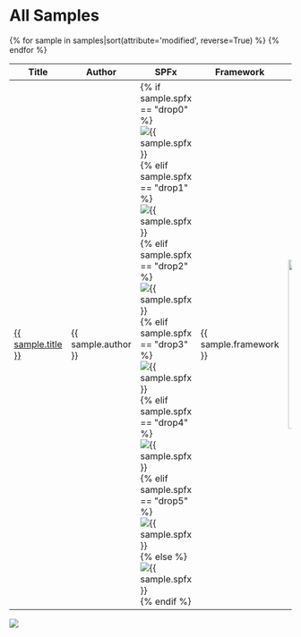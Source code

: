 # All Samples

<table id="samplestable">
    <thead>
        <tr>
            <th>Title</th>
            <th>Author</th>
            <th>SPFx</th>
            <th>Framework</th>
            <!-- <th>Modified</th> -->
            <th>Preview</th>
        </tr>
    </thead>
<tbody>
    {% for sample in samples|sort(attribute='modified', reverse=True) %}
    <tr>
        <td><a href="{{ sample.url }}" target="_blank" title="{{sample.summary}}">{{ sample.title }}</a></td>
        <td>{{ sample.author }}</td>
        <td>
        {% if sample.spfx == "drop0" %}
            <img src="https://img.shields.io/badge/drop-{{ sample.spfx }}-red.svg" alt="{{ sample.spfx }}"/>
        {% elif sample.spfx == "drop1" %}
            <img src="https://img.shields.io/badge/drop-{{ sample.spfx }}-red.svg" alt="{{ sample.spfx }}"/>
        {% elif sample.spfx == "drop2" %}
            <img src="https://img.shields.io/badge/drop-{{ sample.spfx }}-red.svg" alt="{{ sample.spfx }}"/>
        {% elif sample.spfx == "drop3" %}
            <img src="https://img.shields.io/badge/drop-{{ sample.spfx }}-red.svg" alt="{{ sample.spfx }}"/>
        {% elif sample.spfx == "drop4" %}
            <img src="https://img.shields.io/badge/drop-{{ sample.spfx }}-red.svg" alt="{{ sample.spfx }}"/>
        {% elif sample.spfx == "drop5" %}
            <img src="https://img.shields.io/badge/drop-{{ sample.spfx }}-red.svg" alt="{{ sample.spfx }}"/>
        {% else %}
            <img src="https://img.shields.io/badge/drop-{{ sample.spfx }}-green.svg" alt="{{ sample.spfx }}"/>
        {% endif %}
        <td>{{ sample.framework }}</td>
        <!-- <td>{{ sample.modifiedtext }}</td> -->
        <td><div class="sample-img">
      <a class="sample-link"
        href="{{sample.url}}"
        title="{{sample.title}}">
        <picture>
          <img src="../../img/thumbnails/sm/{{ sample.name }}.png" width="302" alt="{{sample.name}}" data-fullsize="{{sample.thumbnail}}" data-orig="../../img/thumbnails/sm/{{ sample.name }}.png"/>
        </picture>
      </a>
    </div></td>
    </tr>
    {% endfor %}
    </tbody>
</table>

<img src="https://telemetry.sharepointpnp.com/sp-dev-fx-webparts/docs/samples/all" />